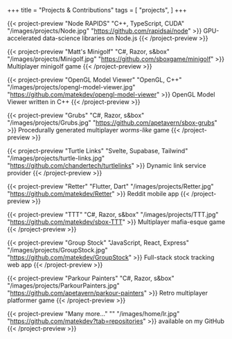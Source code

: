 +++
title = "Projects & Contributions"
tags = [
    "projects",
]
+++

<div class="d-flex flex-wrap">

{{< project-preview "Node RAPIDS" "C++, TypeScript, CUDA" "/images/projects/Node.jpg" "https://github.com/rapidsai/node"  >}}
GPU-accelerated data-science libraries on Node.js
{{< /project-preview >}}

{{< project-preview "Matt's Minigolf" "C#, Razor, s&box" "/images/projects/Minigolf.jpg" "https://github.com/sboxgame/minigolf"  >}}
Multiplayer minigolf game
{{< /project-preview >}}

{{< project-preview "OpenGL Model Viewer" "OpenGL, C++" "/images/projects/opengl-model-viewer.jpg" "https://github.com/matekdev/opengl-model-viewer"  >}}
OpenGL Model Viewer written in C++
{{< /project-preview >}}

{{< project-preview "Grubs" "C#, Razor, s&box" "/images/projects/Grubs.jpg" "https://github.com/apetavern/sbox-grubs"  >}}
Procedurally generated multiplayer _worms-like_ game
{{< /project-preview >}}

{{< project-preview "Turtle Links" "Svelte, Supabase, Tailwind" "/images/projects/turtle-links.jpg" "https://github.com/chandertech/turtlelinks"  >}}
Dynamic link service provider
{{< /project-preview >}}

{{< project-preview "Retter" "Flutter, Dart" "/images/projects/Retter.jpg" "https://github.com/matekdev/Retter"  >}}
Reddit mobile app
{{< /project-preview >}}

{{< project-preview "TTT" "C#, Razor, s&box" "/images/projects/TTT.jpg" "https://github.com/matekdev/sbox-TTT"  >}}
Multiplayer mafia-esque game
{{< /project-preview >}}

{{< project-preview "Group Stock" "JavaScript, React, Express" "/images/projects/GroupStock.jpg" "https://github.com/matekdev/GroupStock"  >}}
Full-stack stock tracking web app
{{< /project-preview >}}

{{< project-preview "Parkour Painters" "C#, Razor, s&box" "/images/projects/ParkourPainters.jpg" "https://github.com/apetavern/parkour-painters"  >}}
Retro multiplayer platformer game
{{< /project-preview >}}

{{< project-preview "Many more..." "" "/images/home/lr.jpg" "https://github.com/matekdev?tab=repositories"  >}}
available on my GitHub
{{< /project-preview >}}

</div>
